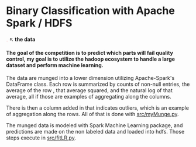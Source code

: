 # __Binary Classification with Apache Spark / HDFS__

[<img src="img/logo.png" style="width: 5px;"/>](https://www.kaggle.com/c/bosch-production-line-performance/data) ↖  __the data__

#### The goal of the competition is to predict which parts will fail quality control, my goal is to utilize the hadoop ecosystem to handle a large dataset and perform machine learning.

The data are munged into a lower dimension utilizing Apache-Spark's DataFrame class. Each row is summarized by counts of non-null entries, the average of the row , that average squared, and the natural log of that average, all if those are examples of aggregating along the columns.

There is then a column added in that indicates outliers, which is an example of aggregation along the rows. All of that is done with [src/myMunge.py](src/myMunge.py).

The munged data is modeled with Spark Machine Learning package, and predictions are made on the non labeled data and loaded into hdfs. Those steps execute in [src/fitLR.py](src/fitLR.py).
